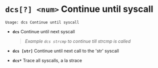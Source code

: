 <!-- TITLE: dcs -->

#  **`dcs[?] <num>`** Continue until syscall


```text
Usage: dcs Continue until syscall
```


- **`dcs`** Continue until next syscall
   > _Example `dcs strcmp` to continue till strcmp is called_ 

- **`dcs [str]`** Continue until next call to the 'str' syscall
- **`dcs*`** Trace all syscalls, a la strace